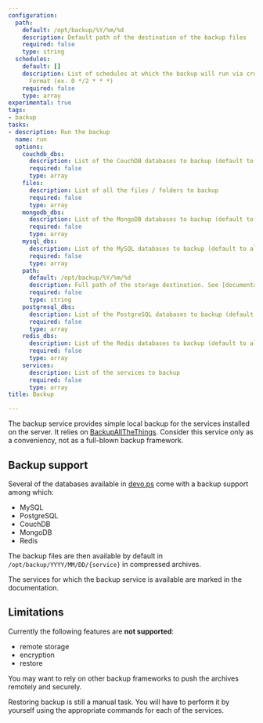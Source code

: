 ```yaml
---
configuration:
  path:
    default: /opt/backup/%Y/%m/%d
    description: Default path of the destination of the backup files
    required: false
    type: string
  schedules:
    default: []
    description: List of schedules at which the backup will run via cronjob. Crontab
      Format (ex. 0 */2 * * *)
    required: false
    type: array
experimental: true
tags:
- backup
tasks:
- description: Run the backup
  name: run
  options:
    couchdb_dbs:
      description: List of the CouchDB databases to backup (default to all dbs)
      required: false
      type: array
    files:
      description: List of all the files / folders to backup
      required: false
      type: array
    mongodb_dbs:
      description: List of the MongoDB databases to backup (default to all dbs)
      required: false
      type: array
    mysql_dbs:
      description: List of the MySQL databases to backup (default to all dbs)
      required: false
      type: array
    path:
      default: /opt/backup/%Y/%m/%d
      description: Full path of the storage destination. See [documentation](https://github.com/devo-ps/backupallthethings#custom-destination-folder)
      required: false
      type: string
    postgresql_dbs:
      description: List of the PostgreSQL databases to backup (default to all dbs)
      required: false
      type: array
    redis_dbs:
      description: List of the Redis databases to backup (default to all dbs)
      required: false
      type: array
    services:
      description: List of the services to backup
      required: false
      type: array
title: Backup

---
```

The backup service provides simple local backup for the services installed on the server. It relies on [BackupAllTheThings](https://pypi.python.com/pypi/backupallthethings). Consider this service only as a conveniency, not as a full-blown backup framework. 

## Backup support

Several of the databases available in [devo.ps](http://devo.ps) come with a backup support among which:

- MySQL 
- PostgreSQL
- CouchDB
- MongoDB
- Redis

The backup files are then available by default in `/opt/backup/YYYY/MM/DD/{service}` in compressed archives.

The services for which the backup service is available are marked in the documentation.

## Limitations

Currently the following features are **not supported**:

- remote storage
- encryption
- restore

You may want to rely on other backup frameworks to push the archives remotely and securely.

Restoring backup is still a manual task. You will have to perform it by yourself using the appropriate commands for each of the services.